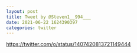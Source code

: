 ```yaml
--- 
layout: post 
title: Tweet by @Steven1__994___ 
date: 2021-06-22 1624390397 
categories: twitter 
--- 
```

https://twitter.com/o/status/1407420813721149444